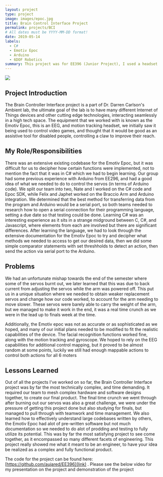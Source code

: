 ```yaml
---
layout: project
type: project
image: images/epoc.jpg
title: Brain Control Interface Project
permalink: projects/BCI
# All dates must be YYYY-MM-DD format!
date: 2019-05-14
labels:
  - C#
  - Emotiv Epoc
  - Arduino
  - 6DOF Robotics
summary: This project was for EE396 (Junior Project), I used a headset with EEG contacts to control a six degree of freedom robotic arm, project carried out under supervision of Dr. Darren Carlson in the Ambient Lab.
---
```

<img class="ui medium right floated rounded image" src="{{ site.baseurl }}/images/claw.png">

## Project Introduction
The Brain Controller Interface project is a part of Dr. Darren Carlson's Ambient lab, the ultimate goal of the lab is to have many different Internet of Things devices and other cutting edge technologies, interacting seamlessly in a high tech space. The equipment that we worked with is known as the Emotiv Epoc, this is an EEG, and motion tracking headset, we initially saw it being used to control video games, and thought that it would be good as an assistive tool for disabled people, controlling a claw to improve their reach.

## My Role/Responsibilities
There was an extensive existing codebase for the Emotiv Epoc, but it was difficult for us to decipher how certain functions were implemented, not to mention the fact that it was in C# which we had to begin learning. Our group had some previous experience with Arduino from EE296, and had a good idea of what we needed to do to control the servos (in terms of Arduino code). We split our team into two, Nate and I worked on the C# code and Epoc SDK, while Felix and Japhet worked on the Braccio Arm and Arduino integration. We determined that the best method for transferring data from the program and Arduino would be a serial port, so both teams needed to research how to open a serial connection for their programming language, setting a due date so that testing could be done. Learning C# was an interesting experience as it sits in a strange midground between C, C#, and Javascript, where elements from each are involved but there are significant differences. After learning the language, we had to look through the extensive documentation for the Emotiv Epoc to try and decipher what methods we needed to access to get our desired data, then we did some simple comparator statements with set threshholds to detect an action, then send the action via serial port to the Arduino.

## Problems
We had an unfortunate mishap towards the end of the semester where some of the servos burnt out, we later learned that this was due to back current from adjusting the servos while the arm was powered off. This put us in a unique situation where we needed to obtain weaker replacement servos and change how our code worked, to account for the arm needing to move slower. These servos were barely able to carry the weight of the arm, but we managed to make it work in the end, it was a real time crunch as we were in the lead up to finals week at the time. 

Additionally, the Emotiv epoc was not as accurate or as sophisticated as we hoped, and many of our initial plans needed to be modified to fit the realistic capabilities of the device. The facial recognition functions worked fine, along with the motion tracking and gyroscope. We hoped to rely on the EEG capabilities for additional control mapping, but it proved to be almost random at some points, luckily we still had enough mappable actions to control both actions for all 6 moters

## Lessons Learned
Out of all the projects I've worked on so far, the Brain Controller Interface project was by far the most technically complex, and time demanding. It required our team to mesh complex hardware and software designs together, to create our final product. The final time crunch we went through after burning out our servos was also a great challenge, we were under the pressure of getting this project done but also studying for finals, but managed to pull through with teamwork and time management. We also learned how to effectively understand large codebases written by others, the Emotiv Epoc had alot of pre-written software but not much documentation so we needed to do alot of prodding and testing to fully utilize its potential. This was by far the most satisfying project to see come together, as it encompassed so many different facets of engineering. This project really showed me what it meant to be an engineer, to have your idea be realized as a complex and fully functional product.

The code for the project can be found here: [https://github.com/aujared/EE396](link) . Please see the below video for my presentation on the project and demonstration of the project
<div class="ui embed" data-source="youtube" data-id="ennlXDwQofc" >
</div>
